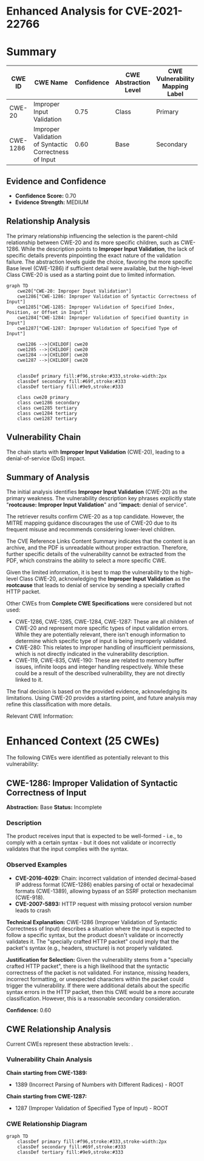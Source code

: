 # Enhanced Analysis for CVE-2021-22766

# Summary
| CWE ID | CWE Name | Confidence | CWE Abstraction Level | CWE Vulnerability Mapping Label | CWE-Vulnerability Mapping Notes |
|---|---|---|---|---|---|
| CWE-20 | Improper Input Validation | 0.75 | Class | Primary | Discouraged |
| CWE-1286 | Improper Validation of Syntactic Correctness of Input | 0.60 | Base | Secondary | Allowed |

## Evidence and Confidence

*   **Confidence Score:** 0.70
*   **Evidence Strength:** MEDIUM

## Relationship Analysis
The primary relationship influencing the selection is the parent-child relationship between CWE-20 and its more specific children, such as CWE-1286. While the description points to **Improper Input Validation**, the lack of specific details prevents pinpointing the exact nature of the validation failure. The abstraction levels guide the choice, favoring the more specific Base level (CWE-1286) if sufficient detail were available, but the high-level Class CWE-20 is used as a starting point due to limited information.

```mermaid
graph TD
    cwe20["CWE-20: Improper Input Validation"]
    cwe1286["CWE-1286: Improper Validation of Syntactic Correctness of Input"]
    cwe1285["CWE-1285: Improper Validation of Specified Index, Position, or Offset in Input"]
    cwe1284["CWE-1284: Improper Validation of Specified Quantity in Input"]
    cwe1287["CWE-1287: Improper Validation of Specified Type of Input"]

    cwe1286 -->|CHILDOF| cwe20
    cwe1285 -->|CHILDOF| cwe20
    cwe1284 -->|CHILDOF| cwe20
    cwe1287 -->|CHILDOF| cwe20
    

    classDef primary fill:#f96,stroke:#333,stroke-width:2px
    classDef secondary fill:#69f,stroke:#333
    classDef tertiary fill:#9e9,stroke:#333

    class cwe20 primary
    class cwe1286 secondary
    class cwe1285 tertiary
    class cwe1284 tertiary
    class cwe1287 tertiary
```

## Vulnerability Chain
The chain starts with **Improper Input Validation** (CWE-20), leading to a denial-of-service (DoS) impact.

## Summary of Analysis
The initial analysis identifies **Improper Input Validation** (CWE-20) as the primary weakness. The vulnerability description key phrases explicitly state "**rootcause:** **Improper Input Validation**" and "**impact:** denial of service".

The retriever results confirm CWE-20 as a top candidate. However, the MITRE mapping guidance discourages the use of CWE-20 due to its frequent misuse and recommends considering lower-level children.

The CVE Reference Links Content Summary indicates that the content is an archive, and the PDF is unreadable without proper extraction. Therefore, further specific details of the vulnerability cannot be extracted from the PDF, which constrains the ability to select a more specific CWE.

Given the limited information, it is best to map the vulnerability to the high-level Class CWE-20, acknowledging the **Improper Input Validation** as the **rootcause** that leads to denial of service by sending a specially crafted HTTP packet.

Other CWEs from **Complete CWE Specifications** were considered but not used:

*   CWE-1286, CWE-1285, CWE-1284, CWE-1287: These are all children of CWE-20 and represent more specific types of input validation errors. While they are potentially relevant, there isn't enough information to determine which specific type of input is being improperly validated.
*   CWE-280: This relates to improper handling of insufficient permissions, which is not directly indicated in the vulnerability description.
* CWE-119, CWE-835, CWE-190: These are related to memory buffer issues, infinite loops and integer handling respectively. While these could be a result of the described vulnerability, they are not directly linked to it.

The final decision is based on the provided evidence, acknowledging its limitations. Using CWE-20 provides a starting point, and future analysis may refine this classification with more details.

Relevant CWE Information:

# Enhanced Context (25 CWEs)
The following CWEs were identified as potentially relevant to this vulnerability:

## CWE-1286: Improper Validation of Syntactic Correctness of Input
**Abstraction:** Base
**Status:** Incomplete

### Description
The product receives input that is expected to be well-formed - i.e., to comply with a certain syntax - but it does not validate or incorrectly validates that the input complies with the syntax.

### Observed Examples
- **CVE-2016-4029:** Chain: incorrect validation of intended decimal-based IP address format (CWE-1286) enables parsing of octal or hexadecimal formats (CWE-1389), allowing bypass of an SSRF protection mechanism (CWE-918).
- **CVE-2007-5893:** HTTP request with missing protocol version number leads to crash

**Technical Explanation:**
CWE-1286 (Improper Validation of Syntactic Correctness of Input) describes a situation where the input is expected to follow a specific syntax, but the product doesn't validate or incorrectly validates it. The "specially crafted HTTP packet" could imply that the packet's syntax (e.g., headers, structure) is not properly validated.

**Justification for Selection:**
Given the vulnerability stems from a "specially crafted HTTP packet", there is a high likelihood that the syntactic correctness of the packet is not validated. For instance, missing headers, incorrect formatting, or unexpected characters within the packet could trigger the vulnerability. If there were additional details about the specific syntax errors in the HTTP packet, then this CWE would be a more accurate classification. However, this is a reasonable secondary consideration.

**Confidence:** 0.60


## CWE Relationship Analysis

Current CWEs represent these abstraction levels: .


### Vulnerability Chain Analysis

**Chain starting from CWE-1389:**
- 1389 (Incorrect Parsing of Numbers with Different Radices) - ROOT


**Chain starting from CWE-1287:**
- 1287 (Improper Validation of Specified Type of Input) - ROOT



### CWE Relationship Diagram

```mermaid
graph TD
    classDef primary fill:#f96,stroke:#333,stroke-width:2px
    classDef secondary fill:#69f,stroke:#333
    classDef tertiary fill:#9e9,stroke:#333
```
